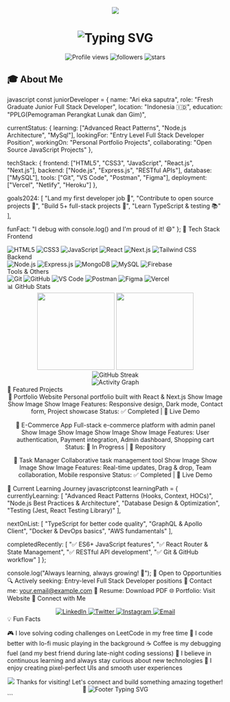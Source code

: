 <div align="center">
  <img src="https://capsule-render.vercel.app/api?type=waving&color=8B5CF6&height=200&section=header&text=Halo!%20👋&fontSize=50&fontColor=fff&animation=fadeIn&fontAlignY=38&desc=Fresh%20Graduate%20Junior%20Full%20Stack%20Developer&descAlignY=51&descAlign=50" />
</div>

<h1 align="center">
  <img src="https://readme-typing-svg.demolab.com?font=Fira+Code&size=28&duration=3000&pause=1000&color=8B5CF6&center=true&vCenter=true&width=500&lines=Hi+I'm+[Your+Name]!+👋;Fresh+Graduate+Developer+🎓;JavaScript+Enthusiast+💜;Always+Learning+Something+New+🚀" alt="Typing SVG" />
</h1>

<div align="center">
  <img src="https://komarev.com/ghpvc/?username=[YOUR_USERNAME]&label=Profile%20views&color=8B5CF6&style=for-the-badge" alt="Profile views" />
  <img src="https://img.shields.io/github/followers/[YOUR_USERNAME]?label=Followers&style=for-the-badge&color=8B5CF6&labelColor=1e1e2e" alt="followers" />
  <img src="https://img.shields.io/github/stars/[YOUR_USERNAME]?label=Stars&style=for-the-badge&color=8B5CF6&labelColor=1e1e2e" alt="stars" />
</div>

## 🎓 About Me

javascript
const juniorDeveloper = {
    name: "Ari eka saputra",
    role: "Fresh Graduate Junior Full Stack Developer",
    location: "Indonesia 🇮🇩",
    education: "PPLG(Pemograman Perangkat Lunak dan Gim)",
    
   currentStatus: {
        learning: ["Advanced React Patterns", "Node.js Architecture", "MySql"],
        lookingFor: "Entry Level Full Stack Developer Position",
        workingOn: "Personal Portfolio Projects",
        collaborating: "Open Source JavaScript Projects"
    },
    
  techStack: {
        frontend: ["HTML5", "CSS3", "JavaScript", "React.js", "Next.js"],
        backend: ["Node.js", "Express.js", "RESTful APIs"],
        database: ["MySQL"],
        tools: ["Git", "VS Code", "Postman", "Figma"],
        deployment: ["Vercel", "Netlify", "Heroku"]
    },
    
  goals2024: [
        "Land my first developer job 💼",
        "Contribute to open source projects 🌟",
        "Build 5+ full-stack projects 🚀",
        "Learn TypeScript & testing 📚"
    ],
    
  funFact: "I debug with console.log() and I'm proud of it! 😄"
};
💜 Tech Stack
Frontend
<div align="left">
  <img src="https://img.shields.io/badge/HTML5-E34F26?style=for-the-badge&logo=html5&logoColor=white" alt="HTML5" />
  <img src="https://img.shields.io/badge/CSS3-1572B6?style=for-the-badge&logo=css3&logoColor=white" alt="CSS3" />
  <img src="https://img.shields.io/badge/JavaScript-F7DF1E?style=for-the-badge&logo=javascript&logoColor=black" alt="JavaScript" />
  <img src="https://img.shields.io/badge/React-61DAFB?style=for-the-badge&logo=react&logoColor=black" alt="React" />
  <img src="https://img.shields.io/badge/Next.js-000000?style=for-the-badge&logo=nextdotjs&logoColor=white" alt="Next.js" />
  <img src="https://img.shields.io/badge/Tailwind_CSS-38B2AC?style=for-the-badge&logo=tailwind-css&logoColor=white" alt="Tailwind CSS" />
</div>
Backend
<div align="left">
  <img src="https://img.shields.io/badge/Node.js-339933?style=for-the-badge&logo=nodedotjs&logoColor=white" alt="Node.js" />
  <img src="https://img.shields.io/badge/Express.js-000000?style=for-the-badge&logo=express&logoColor=white" alt="Express.js" />
  <img src="https://img.shields.io/badge/MongoDB-4EA94B?style=for-the-badge&logo=mongodb&logoColor=white" alt="MongoDB" />
  <img src="https://img.shields.io/badge/MySQL-4479A1?style=for-the-badge&logo=mysql&logoColor=white" alt="MySQL" />
  <img src="https://img.shields.io/badge/Firebase-FFCA28?style=for-the-badge&logo=firebase&logoColor=black" alt="Firebase" />
</div>
Tools & Others
<div align="left">
  <img src="https://img.shields.io/badge/Git-F05032?style=for-the-badge&logo=git&logoColor=white" alt="Git" />
  <img src="https://img.shields.io/badge/GitHub-100000?style=for-the-badge&logo=github&logoColor=white" alt="GitHub" />
  <img src="https://img.shields.io/badge/VS_Code-007ACC?style=for-the-badge&logo=visual-studio-code&logoColor=white" alt="VS Code" />
  <img src="https://img.shields.io/badge/Postman-FF6C37?style=for-the-badge&logo=postman&logoColor=white" alt="Postman" />
  <img src="https://img.shields.io/badge/Figma-F24E1E?style=for-the-badge&logo=figma&logoColor=white" alt="Figma" />
  <img src="https://img.shields.io/badge/Vercel-000000?style=for-the-badge&logo=vercel&logoColor=white" alt="Vercel" />
</div>
📊 GitHub Stats
<div align="center">
  <img height="180em" src="https://github-readme-stats.vercel.app/api?username=[YOUR_USERNAME]&show_icons=true&theme=tokyonight&include_all_commits=true&count_private=true&bg_color=0d1117&title_color=8B5CF6&text_color=c9d1d9&icon_color=8B5CF6&border_color=8B5CF6"/>
  <img height="180em" src="https://github-readme-stats.vercel.app/api/top-langs/?username=[YOUR_USERNAME]&layout=compact&langs_count=8&theme=tokyonight&bg_color=0d1117&title_color=8B5CF6&text_color=c9d1d9&border_color=8B5CF6"/>
</div>
<div align="center">
  <img src="https://github-readme-streak-stats.herokuapp.com/?user=[YOUR_USERNAME]&theme=tokyonight&background=0d1117&stroke=8B5CF6&ring=8B5CF6&fire=8B5CF6&currStreakLabel=8B5CF6&sideLabels=8B5CF6&currStreakNum=c9d1d9&sideNums=c9d1d9&border=8B5CF6" alt="GitHub Streak" />
</div>
<div align="center">
  <img src="https://github-readme-activity-graph.vercel.app/graph?username=[YOUR_USERNAME]&theme=tokyo-night&bg_color=0d1117&color=8B5CF6&line=8B5CF6&point=c9d1d9&area=true&hide_border=true" alt="Activity Graph" />
</div>
🚀 Featured Projects
<div align="center">
🌟 Portfolio Website
Personal portfolio built with React & Next.js
Show Image
Show Image
Show Image
Features: Responsive design, Dark mode, Contact form, Project showcase
Status: ✅ Completed | 🔗 Live Demo

🛒 E-Commerce App
Full-stack e-commerce platform with admin panel
Show Image
Show Image
Show Image
Show Image
Features: User authentication, Payment integration, Admin dashboard, Shopping cart
Status: 🚧 In Progress | 🔗 Repository

📝 Task Manager
Collaborative task management tool
Show Image
Show Image
Show Image
Features: Real-time updates, Drag & drop, Team collaboration, Mobile responsive
Status: ✅ Completed | 🔗 Live Demo
</div>
🎯 Current Learning Journey
javascriptconst learningPath = {
    currentlyLearning: [
        "Advanced React Patterns (Hooks, Context, HOCs)",
        "Node.js Best Practices & Architecture",
        "Database Design & Optimization",
        "Testing (Jest, React Testing Library)"
    ],
    
  nextOnList: [
        "TypeScript for better code quality",
        "GraphQL & Apollo Client",
        "Docker & DevOps basics",
        "AWS fundamentals"
    ],
    
  completedRecently: [
        "✅ ES6+ JavaScript features",
        "✅ React Router & State Management",
        "✅ RESTful API development",
        "✅ Git & GitHub workflow"
    ]
};

console.log("Always learning, always growing! 🚀");
💼 Open to Opportunities
🔍 Actively seeking: Entry-level Full Stack Developer positions
📧 Contact me: your.email@example.com
💼 Resume: Download PDF
🌐 Portfolio: Visit Website
🤝 Connect with Me
<div align="center">
  <a href="https://linkedin.com/in/[YOUR_LINKEDIN]" target="_blank">
    <img src="https://img.shields.io/badge/LinkedIn-0077B5?style=for-the-badge&logo=linkedin&logoColor=white" alt="LinkedIn" />
  </a>
  <a href="https://twitter.com/[YOUR_TWITTER]" target="_blank">
    <img src="https://img.shields.io/badge/Twitter-1DA1F2?style=for-the-badge&logo=twitter&logoColor=white" alt="Twitter" />
  </a>
  <a href="https://instagram.com/[YOUR_INSTAGRAM]" target="_blank">
    <img src="https://img.shields.io/badge/Instagram-E4405F?style=for-the-badge&logo=instagram&logoColor=white" alt="Instagram" />
  </a>
  <a href="mailto:[YOUR_EMAIL]">
    <img src="https://img.shields.io/badge/Email-D14836?style=for-the-badge&logo=gmail&logoColor=white" alt="Email" />
  </a>
</div>
💡 Fun Facts

🎮 I love solving coding challenges on LeetCode in my free time
🎵 I code better with lo-fi music playing in the background
☕ Coffee is my debugging fuel (and my best friend during late-night coding sessions)
🌱 I believe in continuous learning and always stay curious about new technologies
🎨 I enjoy creating pixel-perfect UIs and smooth user experiences


<div align="center">
  <img src="https://capsule-render.vercel.app/api?type=waving&color=8B5CF6&height=100&section=footer" />
Thanks for visiting! Let's connect and build something amazing together! 💜
  <img src="https://readme-typing-svg.demolab.com?font=Fira+Code&size=18&duration=2000&pause=1000&color=8B5CF6&center=true&vCenter=true&width=400&lines=Happy+Coding!+%F0%9F%9A%80;Let's+Build+Something+Great!+%F0%9F%92%9C" alt="Footer Typing SVG" />
</div>
```
